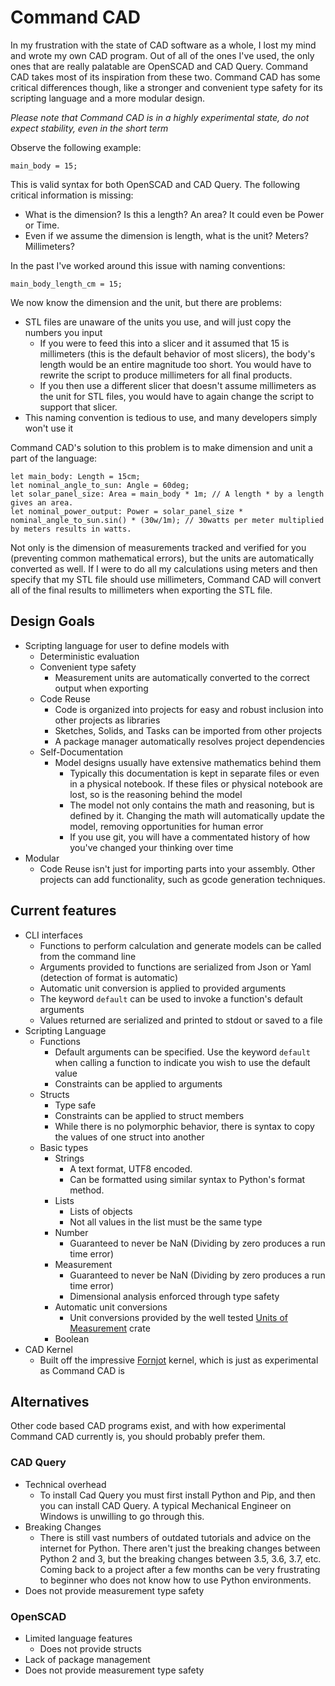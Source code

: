 # Command CAD

In my frustration with the state of CAD software as a whole, I lost my mind and wrote my own CAD program. Out of all of the ones I've used, the only ones that are really palatable are OpenSCAD and CAD Query. Command CAD takes most of its inspiration from these two. Command CAD has some critical differences though, like a stronger and convenient type safety for its scripting language and a more modular design.

_Please note that Command CAD is in a highly experimental state, do not expect stability, even in the short term_

Observe the following example:
```
main_body = 15;
```
This is valid syntax for both OpenSCAD and CAD Query.
The following critical information is missing:
 * What is the dimension? Is this a length? An area? It could even be Power or Time.
 * Even if we assume the dimension is length, what is the unit? Meters? Millimeters?

In the past I've worked around this issue with naming conventions:
```
main_body_length_cm = 15;
```
We now know the dimension and the unit, but there are problems: 
 * STL files are unaware of the units you use, and will just copy the numbers you input
   * If you were to feed this into a slicer and it assumed that 15 is millimeters (this is the default behavior of most slicers), the body's length would be an entire magnitude too short. You would have to rewrite the script to produce millimeters for all final products.
   * If you then use a different slicer that doesn't assume millimeters as the unit for STL files, you would have to again change the script to support that slicer.
 * This naming convention is tedious to use, and many developers simply won't use it

Command CAD's solution to this problem is to make dimension and unit a part of the language:
```
let main_body: Length = 15cm;
let nominal_angle_to_sun: Angle = 60deg;
let solar_panel_size: Area = main_body * 1m; // A length * by a length gives an area.
let nominal_power_output: Power = solar_panel_size * nominal_angle_to_sun.sin() * (30w/1m); // 30watts per meter multiplied by meters results in watts.
```
Not only is the dimension of measurements tracked and verified for you (preventing common mathematical errors), but the units are automatically converted as well.
If I were to do all my calculations using meters and then specify that my STL file should use millimeters, Command CAD will convert all of the final results to millimeters when exporting the STL file.

## Design Goals

* Scripting language for user to define models with
  * Deterministic evaluation
  * Convenient type safety
    * Measurement units are automatically converted to the correct output when exporting
  * Code Reuse
    * Code is organized into projects for easy and robust inclusion into other projects as libraries
    * Sketches, Solids, and Tasks can be imported from other projects
	* A package manager automatically resolves project dependencies
  * Self-Documentation
    * Model designs usually have extensive mathematics behind them
	  * Typically this documentation is kept in separate files or even in a physical notebook. If these files or physical notebook are lost, so is the reasoning behind the model
	  * The model not only contains the math and reasoning, but is defined by it. Changing the math will automatically update the model, removing opportunities for human error
	  * If you use git, you will have a commentated history of how you've changed your thinking over time
* Modular
  * Code Reuse isn't just for importing parts into your assembly. Other projects can add functionality, such as gcode generation techniques.

## Current features

 * CLI interfaces
   * Functions to perform calculation and generate models can be called from the command line
   * Arguments provided to functions are serialized from Json or Yaml (detection of format is automatic)
   * Automatic unit conversion is applied to provided arguments
   * The keyword `default` can be used to invoke a function's default arguments
   * Values returned are serialized and printed to stdout or saved to a file
 * Scripting Language
   * Functions
     * Default arguments can be specified. Use the keyword `default` when calling a function to indicate you wish to use the default value
	 * Constraints can be applied to arguments
   * Structs
     * Type safe
	 * Constraints can be applied to struct members
	 * While there is no polymorphic behavior, there is syntax to copy the values of one struct into another
   * Basic types
     * Strings
	   * A text format, UTF8 encoded.
	   * Can be formatted using similar syntax to Python's format method.
     * Lists
	   * Lists of objects
	   * Not all values in the list must be the same type
	 * Number
	   * Guaranteed to never be NaN (Dividing by zero produces a run time error)
	 * Measurement
	   * Guaranteed to never be NaN (Dividing by zero produces a run time error)
	   * Dimensional analysis enforced through type safety
	 * Automatic unit conversions
	   * Unit conversions provided by the well tested [Units of Measurement](https://github.com/iliekturtles/uom) crate
	 * Boolean
 * CAD Kernel
   * Built off the impressive [Fornjot](https://fornjot.app/) kernel, which is just as experimental as Command CAD is
	
## Alternatives

Other code based CAD programs exist, and with how experimental Command CAD currently is, you should probably prefer them.

### CAD Query
 * Technical overhead
   * To install Cad Query you must first install Python and Pip, and then you can install CAD Query. A typical Mechanical Engineer on Windows is unwilling to go through this.
 * Breaking Changes
   * There is still vast numbers of outdated tutorials and advice on the internet for Python. There aren't just the breaking changes between Python 2 and 3, but the breaking changes between 3.5, 3.6, 3.7, etc. Coming back to a project after a few months can be very frustrating to beginner who does not know how to use Python environments.
 * Does not provide measurement type safety

### OpenSCAD
 * Limited language features
   * Does not provide structs
 * Lack of package management
 * Does not provide measurement type safety
